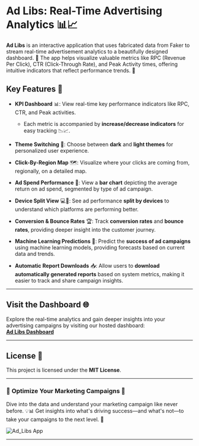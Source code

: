 # Ad Libs: Real-Time Advertising Analytics 📊📈

**Ad Libs** is an interactive application that uses fabricated data from Faker to stream real-time advertisement analytics to a beautifully designed dashboard. 🎯 The app helps visualize valuable metrics like RPC (Revenue Per Click), CTR (Click-Through Rate), and Peak Activity times, offering intuitive indicators that reflect performance trends. 🚀

## Key Features 🌟

- **KPI Dashboard** 📊: View real-time key performance indicators like RPC, CTR, and Peak activities.  
    - Each metric is accompanied by **increase/decrease indicators** for easy tracking 📉📈.
  
- **Theme Switching** 🎨: Choose between **dark** and **light themes** for personalized user experience.
  
- **Click-By-Region Map** 🗺️: Visualize where your clicks are coming from, regionally, on a detailed map.

- **Ad Spend Performance** 💸: View a **bar chart** depicting the average return on ad spend, segmented by type of ad campaign.
  
- **Device Split View** 💻📱: See ad performance **split by devices** to understand which platforms are performing better.

- **Conversion & Bounce Rates** 🏆: Track **conversion rates** and **bounce rates**, providing deeper insight into the customer journey.

- **Machine Learning Predictions** 🤖: Predict the **success of ad campaigns** using machine learning models, providing forecasts based on current data and trends.

- **Automatic Report Downloads** 📥: Allow users to **download automatically generated reports** based on system metrics, making it easier to track and share campaign insights.

---

## Visit the Dashboard 🌐

Explore the real-time analytics and gain deeper insights into your advertising campaigns by visiting our hosted dashboard:  
[**Ad Libs Dashboard**](https://adlibs.onrender.com/)

---

## License 📜

This project is licensed under the **MIT License**.

---

### 💼 **Optimize Your Marketing Campaigns** 💼

Dive into the data and understand your marketing campaign like never before. 💡📊 Get insights into what's driving success—and what's not—to take your campaigns to the next level. 🎯
  
![Ad_Libs App](https://github.com/user-attachments/assets/d0ac3767-f02d-48bb-a032-75f8df2ff4aa)


---
